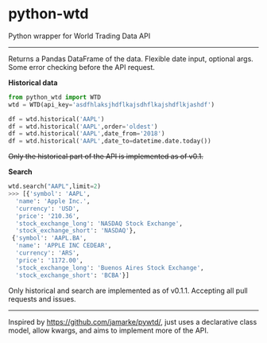 # python-wtd
Python wrapper for World Trading Data API

---

Returns a Pandas DataFrame of the data. Flexible date input, optional args. Some error checking before the API request.

**Historical data**

```python
from python_wtd import WTD
wtd = WTD(api_key='asdfhlaksjhdflkajsdhflkajshdflkjashdf')

df = wtd.historical('AAPL')
df = wtd.historical('AAPL',order='oldest')
df = wtd.historical('AAPL',date_from='2018')
df = wtd.historical('AAPL',date_to=datetime.date.today())
```

~~Only the historical part of the API is implemented as of v0.1.~~

**Search**

```python
wtd.search("AAPL",limit=2)
>>> [{'symbol': 'AAPL',
  'name': 'Apple Inc.',
  'currency': 'USD',
  'price': '210.36',
  'stock_exchange_long': 'NASDAQ Stock Exchange',
  'stock_exchange_short': 'NASDAQ'},
 {'symbol': 'AAPL.BA',
  'name': 'APPLE INC CEDEAR',
  'currency': 'ARS',
  'price': '1172.00',
  'stock_exchange_long': 'Buenos Aires Stock Exchange',
  'stock_exchange_short': 'BCBA'}]
```

Only historical and search are implemented as of v0.1.1. Accepting all pull requests and issues.

---

Inspired by https://github.com/jamarke/pywtd/, just uses a declarative class model, allow kwargs, and aims to implement more of the API.
